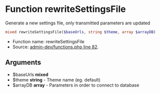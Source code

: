 Function rewriteSettingsFile
===========================

Generate a new settings file, only transmitted parameters are updated



```php
mixed rewriteSettingsFile($baseUrls, string $theme, array $arrayDB)
```

* Function name: rewriteSettingsFile
* Source: [admin-dev/functions.php line 82](https://github.com/PrestaShop/PrestaShop/blob/1.5.0.3/admin-dev/functions.php#L82).

Arguments
---------

* $baseUrls **mixed**
* $theme **string** - Theme name (eg. default)
* $arrayDB **array** - Parameters in order to connect to database

